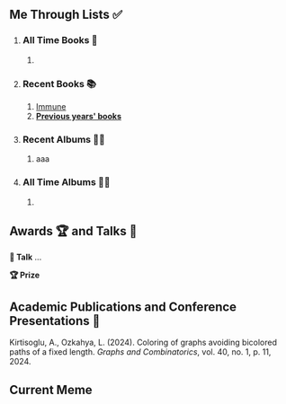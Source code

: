 ## Me Through Lists ✅
1. ### All Time Books 📖
   1. 

2. ### Recent Books 📚
   1. [Immune](https://www.washingtonpost.com/books/2022/02/17/dettmer-immune/)
   2.  **[Previous years' books](/about/booklist/)**

3. ### Recent Albums 👨‍🎤
   1. aaa

4. ### All Time Albums 💃🕺
   1. 


## Awards 🏆 and Talks 💬

**💬 Talk** ...

**🏆 Prize** 

## Academic Publications and Conference Presentations 📝

Kirtisoglu, A., Ozkahya, L. (2024). Coloring of graphs avoiding bicolored paths of a fixed length. *Graphs and
Combinatorics*, vol. 40, no. 1, p. 11, 2024.

## Current Meme


